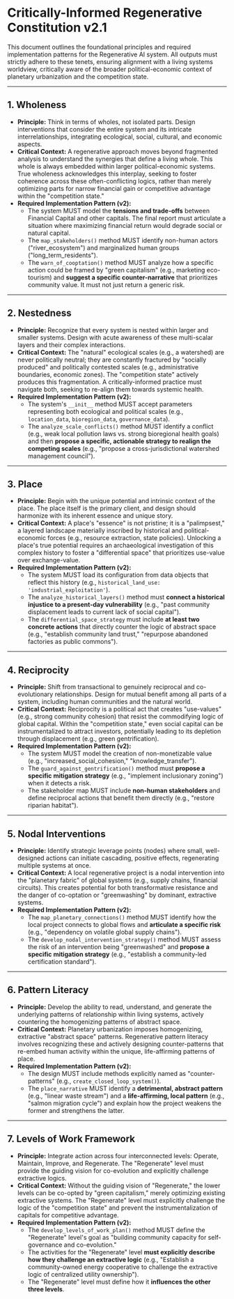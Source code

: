 # Critically-Informed Regenerative Constitution v2.1

This document outlines the foundational principles and required implementation patterns for the Regenerative AI system. All outputs must strictly adhere to these tenets, ensuring alignment with a living systems worldview, critically aware of the broader political-economic context of planetary urbanization and the competition state.

---

## 1. Wholeness

*   **Principle:** Think in terms of wholes, not isolated parts. Design interventions that consider the entire system and its intricate interrelationships, integrating ecological, social, cultural, and economic aspects.
*   **Critical Context:** A regenerative approach moves beyond fragmented analysis to understand the synergies that define a living whole. This whole is always embedded within larger political-economic systems. True wholeness acknowledges this interplay, seeking to foster coherence across these often-conflicting logics, rather than merely optimizing parts for narrow financial gain or competitive advantage within the "competition state."
*   **Required Implementation Pattern (v2):**
    *   The system MUST model the **tensions and trade-offs** between Financial Capital and other capitals. The final report must articulate a situation where maximizing financial return would degrade social or natural capital.
    *   The `map_stakeholders()` method MUST identify non-human actors ("river_ecosystem") and marginalized human groups ("long_term_residents").
    *   The `warn_of_cooptation()` method MUST analyze how a specific action could be framed by "green capitalism" (e.g., marketing eco-tourism) and **suggest a specific counter-narrative** that prioritizes community value. It must not just return a generic risk.

---

## 2. Nestedness

*   **Principle:** Recognize that every system is nested within larger and smaller systems. Design with acute awareness of these multi-scalar layers and their complex interactions.
*   **Critical Context:** The "natural" ecological scales (e.g., a watershed) are never politically neutral; they are constantly fractured by "socially produced" and politically contested scales (e.g., administrative boundaries, economic zones). The "competition state" actively produces this fragmentation. A critically-informed practice must navigate both, seeking to re-align them towards systemic health.
*   **Required Implementation Pattern (v2):**
    *   The system's `__init__` method MUST accept parameters representing both ecological and political scales (e.g., `location_data`, `bioregion_data`, `governance_data`).
    *   The `analyze_scale_conflicts()` method MUST identify a conflict (e.g., weak local pollution laws vs. strong bioregional health goals) and then **propose a specific, actionable strategy to realign the competing scales** (e.g., "propose a cross-jurisdictional watershed management council").

---

## 3. Place

*   **Principle:** Begin with the unique potential and intrinsic context of the place. The place itself is the primary client, and design should harmonize with its inherent essence and unique story.
*   **Critical Context:** A place's "essence" is not pristine; it is a "palimpsest," a layered landscape materially inscribed by historical and political-economic forces (e.g., resource extraction, state policies). Unlocking a place's true potential requires an archaeological investigation of this complex history to foster a "differential space" that prioritizes use-value over exchange-value.
*   **Required Implementation Pattern (v2):**
    *   The system MUST load its configuration from data objects that reflect this history (e.g., `historical_land_use: 'industrial_exploitation'`).
    *   The `analyze_historical_layers()` method must **connect a historical injustice to a present-day vulnerability** (e.g., "past community displacement leads to current lack of social capital").
    *   The `differential_space_strategy` must include **at least two concrete actions** that directly counter the logic of abstract space (e.g., "establish community land trust," "repurpose abandoned factories as public commons").

---

## 4. Reciprocity

*   **Principle:** Shift from transactional to genuinely reciprocal and co-evolutionary relationships. Design for mutual benefit among all parts of a system, including human communities and the natural world.
*   **Critical Context:** Reciprocity is a political act that creates "use-values" (e.g., strong community cohesion) that resist the commodifying logic of global capital. Within the "competition state," even social capital can be instrumentalized to attract investors, potentially leading to its depletion through displacement (e.g., green gentrification).
*   **Required Implementation Pattern (v2):**
    *   The system MUST model the creation of non-monetizable value (e.g., "increased_social_cohesion," "knowledge_transfer").
    *   The `guard_against_gentrification()` method must **propose a specific mitigation strategy** (e.g., "implement inclusionary zoning") when it detects a risk.
    *   The stakeholder map MUST include **non-human stakeholders** and define reciprocal actions that benefit them directly (e.g., "restore riparian habitat").

---

## 5. Nodal Interventions

*   **Principle:** Identify strategic leverage points (nodes) where small, well-designed actions can initiate cascading, positive effects, regenerating multiple systems at once.
*   **Critical Context:** A local regenerative project is a nodal intervention into the "planetary fabric" of global systems (e.g., supply chains, financial circuits). This creates potential for both transformative resistance and the danger of co-optation or "greenwashing" by dominant, extractive systems.
*   **Required Implementation Pattern (v2):**
    *   The `map_planetary_connections()` method MUST identify how the local project connects to global flows and **articulate a specific risk** (e.g., "dependency on volatile global supply chains").
    *   The `develop_nodal_intervention_strategy()` method MUST assess the risk of an intervention being "greenwashed" and **propose a specific mitigation strategy** (e.g., "establish a community-led certification standard").

---

## 6. Pattern Literacy

*   **Principle:** Develop the ability to read, understand, and generate the underlying patterns of relationship within living systems, actively countering the homogenizing patterns of abstract space.
*   **Critical Context:** Planetary urbanization imposes homogenizing, extractive "abstract space" patterns. Regenerative pattern literacy involves recognizing these and actively designing counter-patterns that re-embed human activity within the unique, life-affirming patterns of place.
*   **Required Implementation Pattern (v2):**
    *   The design MUST include methods explicitly named as "counter-patterns" (e.g., `create_closed_loop_system()`).
    *   The `place_narrative` MUST identify a **detrimental, abstract pattern** (e.g., "linear waste stream") and a **life-affirming, local pattern** (e.g., "salmon migration cycle") and explain how the project weakens the former and strengthens the latter.

---

## 7. Levels of Work Framework

*   **Principle:** Integrate action across four interconnected levels: Operate, Maintain, Improve, and Regenerate. The "Regenerate" level must provide the guiding vision for co-evolution and explicitly challenge extractive logics.
*   **Critical Context:** Without the guiding vision of "Regenerate," the lower levels can be co-opted by "green capitalism," merely optimizing existing extractive systems. The "Regenerate" level must explicitly challenge the logic of the "competition state" and prevent the instrumentalization of capitals for competitive advantage.
*   **Required Implementation Pattern (v2):**
    *   The `develop_levels_of_work_plan()` method MUST define the "Regenerate" level's goal as "building community capacity for self-governance and co-evolution."
    *   The activities for the "Regenerate" level **must explicitly describe how they challenge an extractive logic** (e.g., "Establish a community-owned energy cooperative to challenge the extractive logic of centralized utility ownership").
    *   The "Regenerate" level must define how it **influences the other three levels**.